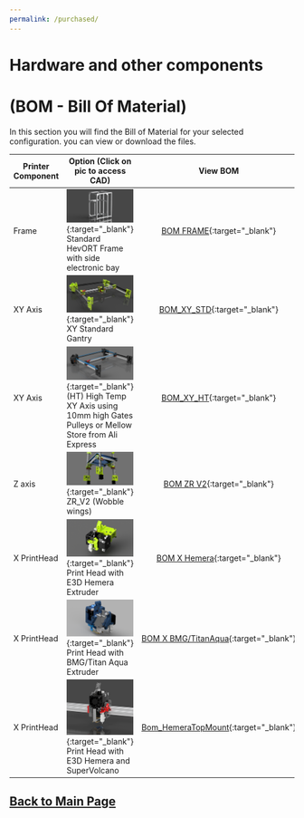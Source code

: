 ```yaml
---
permalink: /purchased/
---
```


# Hardware and other components 
# (BOM - Bill Of Material)

In this section you will find the Bill of Material for your selected configuration. you can view or download the files.

Printer Component|Option (Click on pic to access CAD)|View BOM|Download BOM (Excel)
-----------------|-----------------------------------| :----: |  :---------------:
Frame|[![alt text](/images/FrameThumb.png)](https://a360.co/2xUD9B9){:target="_blank"}<br> Standard HevORT Frame with side electronic bay|[BOM FRAME](/bom/BOM_Frame_ElecExt.htm){:target="_blank"}|[Download](/bom/BOM_Frame_ElecExt.xlsx)  
XY Axis|[![alt text](/images/XYThumb.png)](https://a360.co/2UEaOHa){:target="_blank"}<br> XY Standard Gantry|[BOM_XY_STD](/bom/BOM_XY_STD.htm){:target="_blank"}|[Download](/bom/BOM_XY_STD.xlsx)  
XY Axis|[![alt text](/images/XYHTThumb.png)](https://a360.co/2ZdCtjA){:target="_blank"}<br> (HT) High Temp XY Axis using 10mm high Gates Pulleys or Mellow Store from Ali Express|[BOM_XY_HT](/bom/BOM_XYHT.htm){:target="_blank"}|[Download](/bom/BOM_XYHT.xlsx)  
Z axis|[![alt text](/images/ZRV2Thumb.png)](https://a360.co/3gweJiw){:target="_blank"}<br> ZR_V2 (Wobble wings)|[BOM ZR V2](/bom/BOM_ZR_V2.htm){:target="_blank"}|[Download](/bom/BOM_ZR_V2.xlsx)  
X PrintHead|[![alt text](/images/HemeraThumb.png)](https://a360.co/2U1i6ob){:target="_blank"}<br> Print Head with E3D Hemera Extruder|[BOM X Hemera](/bom/BOM_X_Hemera.htm){:target="_blank"}|[Download](/bom/BOM_X_Hemera.xlsx)  
X PrintHead|[![alt text](/images/BMGAquaThumb.png)](https://a360.co/3fY7MFT){:target="_blank"}<br> Print Head with BMG/Titan Aqua Extruder|[BOM X BMG/TitanAqua](/bom/BOM_BMGAqua.htm){:target="_blank"}|[Download](/bom/BOM_BMGAqua.xlsx)   
X PrintHead|[![alt text](/images/HemeraTopMountThumb.png)](https://a360.co/39ryl4z){:target="_blank"}<br> Print Head with E3D Hemera and SuperVolcano|[Bom_HemeraTopMount](/bom/BOM_X_HemeraTopMount.htm){:target="_blank"}|[Download](/bom/BOM_X_HemeraTopMount.xlsx)  


## [Back to Main Page](/README.md)
